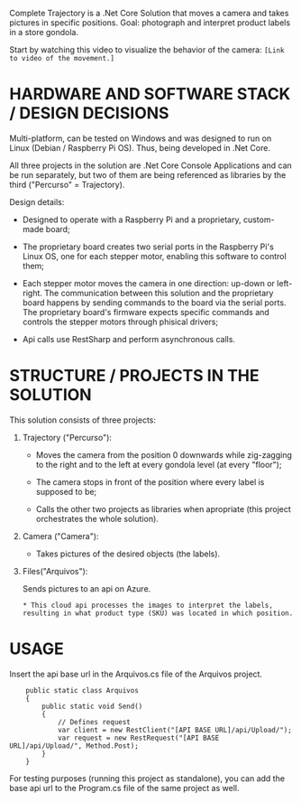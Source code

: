
Complete Trajectory is a .Net Core Solution that moves a camera and takes pictures in specific positions. Goal: photograph and interpret product labels in a store gondola.

Start by watching this video to visualize the behavior of the camera: `[Link to video of the movement.]`

# HARDWARE AND SOFTWARE STACK / DESIGN DECISIONS

Multi-platform, can be tested on Windows and was designed to run on Linux (Debian / Raspberry Pi OS). Thus, being developed in .Net Core.

All three projects in the solution are .Net Core Console Applications and can be run separately, but two of them are being referenced as libraries by the third ("Percurso" = Trajectory).

Design details:

* Designed to operate with a Raspberry Pi and a proprietary, custom-made board;
 
* The proprietary board creates two serial ports in the Raspberry Pi's Linux OS, one for each stepper motor, enabling this software to control them;
 
* Each stepper motor moves the camera in one direction: up-down or left-right. The communication between this solution and the proprietary board happens by sending commands to
 the board via the serial ports. The proprietary board's firmware expects specific commands and controls the stepper motors through phisical drivers;

 * Api calls use RestSharp and perform asynchronous calls.

# STRUCTURE / PROJECTS IN THE SOLUTION

 This solution consists of three projects:

 1) Trajectory ("Percurso"):

	 * Moves the camera from the position 0 downwards while zig-zagging to the right and to the left at every gondola level (at every "floor");

	 * The camera stops in front of the position where every label is supposed to be;

	 * Calls the other two projects as libraries when apropriate (this project orchestrates the whole solution).

 2) Camera ("Camera"):

	* Takes pictures of the desired objects (the labels).

 3) Files("Arquivos"):
 
	Sends pictures to an api on Azure.

		* This cloud api processes the images to interpret the labels, resulting in what product type (SKU) was located in which position.


# USAGE

Insert the api base url in the Arquivos.cs file of the Arquivos project.

```
    public static class Arquivos
    {
        public static void Send()
        {
            // Defines request
            var client = new RestClient("[API BASE URL]/api/Upload/");
            var request = new RestRequest("[API BASE URL]/api/Upload/", Method.Post);
        }
    }
```

For testing purposes (running this project as standalone), you can add the base api url to the Program.cs file of the same project as well.